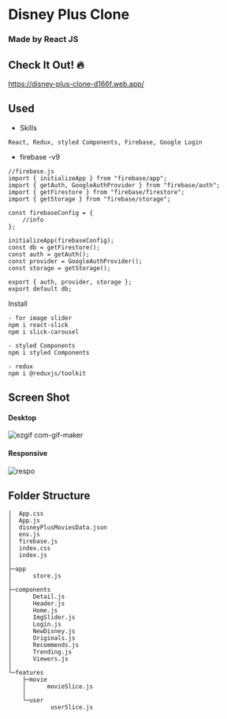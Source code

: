 # Disney Plus Clone
### Made by React JS

## Check It Out! :fire:
https://disney-plus-clone-d166f.web.app/

## Used
- Skills
```
React, Redux, styled Components, Firebase, Google Login
```
- firebase -v9 
```
//firebase.js
import { initializeApp } from "firebase/app";
import { getAuth, GoogleAuthProvider } from "firebase/auth";
import { getFirestore } from "firebase/firestore";
import { getStorage } from "firebase/storage";

const firebaseConfig = {
	//info
};

initializeApp(firebaseConfig);
const db = getFirestore();
const auth = getAuth();
const provider = GoogleAuthProvider();
const storage = getStorage();

export { auth, provider, storage };
export default db;
```

Install
```
- for image slider
npm i react-slick
npm i slick-carousel  

- styled Components
npm i styled Components

- redux
npm i @reduxjs/toolkit
```

## Screen Shot
#### Desktop
![ezgif com-gif-maker](https://user-images.githubusercontent.com/55618626/187279038-6eb09cab-c52e-49fa-a9d0-74aeb8cd9090.gif)



#### Responsive
![respo](https://user-images.githubusercontent.com/55618626/187277854-ee5acb57-a3a4-4b8c-ab58-7944bade21e3.gif)



## Folder Structure 
```
│  App.css
│  App.js
│  disneyPlusMoviesData.json
│  env.js
│  firebase.js
│  index.css
│  index.js
│
├─app
│      store.js
│
├─components
│      Detail.js
│      Header.js
│      Home.js
│      ImgSlider.js
│      Login.js
│      NewDisney.js
│      Originals.js
│      Recommends.js
│      Trending.js
│      Viewers.js
│
└─features
    ├─movie
    │      movieSlice.js
    │
    └─user
            userSlice.js
```
